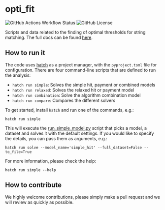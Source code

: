 # opti_fit

![GitHub Actions Workflow Status](https://img.shields.io/github/actions/workflow/status/RichardOberdieck/opti_fit/automatic_checks.yaml?branch=main) ![GitHub License](https://img.shields.io/github/license/RichardOberdieck/opti_fit)


Scripts and data related to the finding of optimal thresholds for string matching. The full docs can be found [here](https://richardoberdieck.github.io/opti_fit/).

## How to run it
The code uses [hatch](https://hatch.pypa.io/) as a project manager, with the `pyproject.toml` file for configuration. There are four command-line scripts that are defined to run the analysis:

- `hatch run simple`: Solves the simple hit, payment or combined models
- `hatch run relaxed`: Solves the relaxed hit or payment model
- `hatch run combination`: Solve the algorithm combination model
- `hatch run compare`: Compares the different solvers

To get started, install `hatch` and run one of the commands, e.g.:

```
hatch run simple
```

This will execute the [run_simple_model.py](./opti_fit/run_simple_model.py) script that picks a model, a dataset and solves it with the default settings. If you would like to specify the details, you can pass them as arguments, e.g.:

```
hatch run solve --model_name='simple_hit' --full_dataset=False --to_file=True
```

For more information, please check the help:

```
hatch run simple --help
```

## How to contribute

We highly welcome contributions, please simply make a pull request and we will review as quickly as possible.

